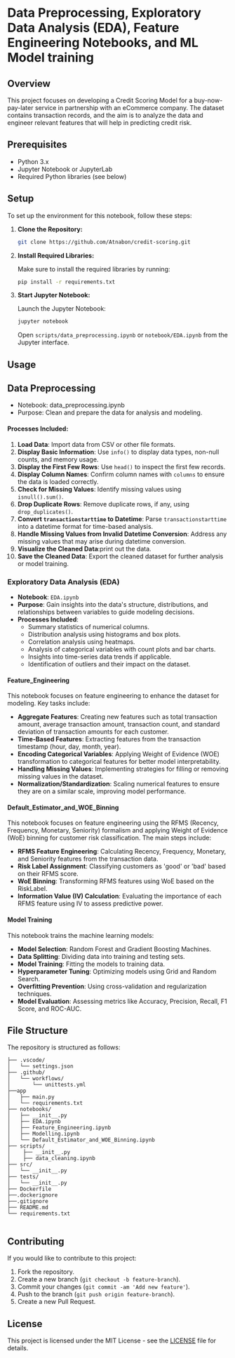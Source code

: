 # Data Preprocessing, Exploratory Data Analysis (EDA), Feature Engineering Notebooks, and ML Model training

## Overview

This project focuses on developing a Credit Scoring Model for a buy-now-pay-later service in partnership with an eCommerce company. The dataset contains transaction records, and the aim is to analyze the data and engineer relevant features that will help in predicting credit risk.

## Prerequisites

- Python 3.x
- Jupyter Notebook or JupyterLab
- Required Python libraries (see below)

## Setup

To set up the environment for this notebook, follow these steps:

1. **Clone the Repository:**
   ```bash
   git clone https://github.com/Atnabon/credit-scoring.git
   ```

2. **Install Required Libraries:**

   Make sure to install the required libraries by running:
   ```bash
   pip install -r requirements.txt
   ```

3. **Start Jupyter Notebook:**

   Launch the Jupyter Notebook:
   ```bash
   jupyter notebook
   ```

   Open `scripts/data_preprocessing.ipynb` or `notebook/EDA.ipynb` from the Jupyter interface.

## Usage
## Data Preprocessing
- Notebook: data_preprocessing.ipynb
- Purpose: Clean and prepare the data for analysis and modeling.
#### Processes Included: 

1. **Load Data**: Import data from CSV or other file formats.
2. **Display Basic Information**: Use `info()` to display data types, non-null counts, and memory usage.
3. **Display the First Few Rows**: Use `head()` to inspect the first few records.
4. **Display Column Names**: Confirm column names with `columns` to ensure the data is loaded correctly.
5. **Check for Missing Values**: Identify missing values using `isnull().sum()`.
6. **Drop Duplicate Rows**: Remove duplicate rows, if any, using `drop_duplicates()`.
7. **Convert `transactionstarttime` to Datetime**: Parse `transactionstarttime` into a datetime format for time-based analysis.
8. **Handle Missing Values from Invalid Datetime Conversion**: Address any missing values that may arise during datetime conversion.
9. **Visualize the Cleaned Data**:print out the data.
10. **Save the Cleaned Data**: Export the cleaned dataset for further analysis or model training.

### Exploratory Data Analysis (EDA)

- **Notebook**: `EDA.ipynb`
- **Purpose**: Gain insights into the data's structure, distributions, and relationships between variables to guide modeling decisions.
- **Processes Included**:
  - Summary statistics of numerical columns.
  - Distribution analysis using histograms and box plots.
  - Correlation analysis using heatmaps.
  - Analysis of categorical variables with count plots and bar charts.
  - Insights into time-series data trends if applicable.
  - Identification of outliers and their impact on the dataset.

#### Feature_Engineering

This notebook focuses on feature engineering to enhance the dataset for modeling. Key tasks include:
- **Aggregate Features**: Creating new features such as total transaction amount, average transaction amount, transaction count, and standard deviation of transaction amounts for each customer.
- **Time-Based Features**: Extracting features from the transaction timestamp (hour, day, month, year).
- **Encoding Categorical Variables**: Applying Weight of Evidence (WOE) transformation to categorical features for better model interpretability.
- **Handling Missing Values**: Implementing strategies for filling or removing missing values in the dataset.
- **Normalization/Standardization**: Scaling numerical features to ensure they are on a similar scale, improving model performance.
#### Default_Estimator_and_WOE_Binning

This notebook focuses on feature engineering using the RFMS (Recency, Frequency, Monetary, Seniority) formalism and applying Weight of Evidence (WoE) binning for customer risk classification. The main steps include:
 - **RFMS Feature Engineering**: Calculating Recency, Frequency, Monetary, and Seniority features from the transaction data.
 - **Risk Label Assignment**: Classifying customers as 'good' or 'bad' based on their RFMS score.
 - **WoE Binning**: Transforming RFMS features using WoE based on the RiskLabel.
 - **Information Value (IV) Calculation**: Evaluating the importance of each RFMS feature using IV to assess predictive power.

#### Model Training

This notebook trains the machine learning models:
 - **Model Selection**: Random Forest and Gradient Boosting Machines.
 - **Data Splitting**: Dividing data into training and testing sets.
 - **Model Training**: Fitting the models to training data.
 - **Hyperparameter Tuning**: Optimizing models using Grid and Random Search.
 - **Overfitting Prevention**: Using cross-validation and regularization techniques.
 - **Model Evaluation**: Assessing metrics like Accuracy, Precision, Recall, F1 Score, and ROC-AUC.

## File Structure

The repository is structured as follows:

```
├── .vscode/
│   └── settings.json
├── .github/
│   └── workflows/
│       └── unittests.yml
├──app
│   ├── main.py
│   └── requirements.txt
├── notebooks/
│   ├── __init__.py
│   ├── EDA.ipynb
│   ├── Feature_Engineering.ipynb
│   ├── Modelling.ipynb
│   └── Default_Estimator_and_WOE_Binning.ipynb
├── scripts/
│    ├── __init__.py
│    ├── data_cleaning.ipynb
├── src/
│   └── __init__.py
├── tests/
│   └── __init__.py
├── Dockerfile
├──.dockerignore
├──.gitignore
├── README.md
└── requirements.txt


```

## Contributing

If you would like to contribute to this project:

1. Fork the repository.
2. Create a new branch (`git checkout -b feature-branch`).
3. Commit your changes (`git commit -am 'Add new feature'`).
4. Push to the branch (`git push origin feature-branch`).
5. Create a new Pull Request.

## License

This project is licensed under the MIT License - see the [LICENSE](LICENSE) file for details.